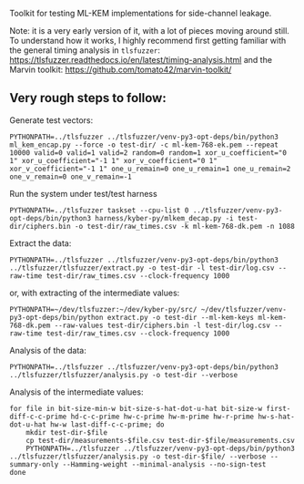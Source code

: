 Toolkit for testing ML-KEM implementations for side-channel leakage.

Note: it is a very early version of it, with a lot of pieces moving around still.
To understand how it works, I highly recommend first getting familiar with the
general timing analysis in `tlsfuzzer`:
https://tlsfuzzer.readthedocs.io/en/latest/timing-analysis.html
and the Marvin toolkit:
https://github.com/tomato42/marvin-toolkit/

Very rough steps to follow:
----------------

Generate test vectors:
```
PYTHONPATH=../tlsfuzzer ../tlsfuzzer/venv-py3-opt-deps/bin/python3 ml_kem_encap.py --force -o test-dir/ -c ml-kem-768-ek.pem --repeat 10000 valid=0 valid=1 valid=2 random=0 random=1 xor_u_coefficient="0 1" xor_u_coefficient="-1 1" xor_v_coefficient="0 1" xor_v_coefficient="-1 1" one_u_remain=0 one_u_remain=1 one_u_remain=2 one_v_remain=0 one_v_remain=-1
```
Run the system under test/test harness
```
PYTHONPATH=../tlsfuzzer taskset --cpu-list 0 ../tlsfuzzer/venv-py3-opt-deps/bin/python3 harness/kyber-py/mlkem_decap.py -i test-dir/ciphers.bin -o test-dir/raw_times.csv -k ml-kem-768-dk.pem -n 1088
```
Extract the data:
```
PYTHONPATH=../tlsfuzzer ../tlsfuzzer/venv-py3-opt-deps/bin/python3 ../tlsfuzzer/tlsfuzzer/extract.py -o test-dir -l test-dir/log.csv --raw-time test-dir/raw_times.csv --clock-frequency 1000
```
or, with extracting of the intermediate values:
```
PYTHONPATH=~/dev/tlsfuzzer:~/dev/kyber-py/src/ ~/dev/tlsfuzzer/venv-py3-opt-deps/bin/python extract.py -o test-dir --ml-kem-keys ml-kem-768-dk.pem --raw-values test-dir/ciphers.bin -l test-dir/log.csv --raw-time test-dir/raw_times.csv --clock-frequency 1000
```

Analysis of the data:
```
PYTHONPATH=../tlsfuzzer ../tlsfuzzer/venv-py3-opt-deps/bin/python3 ../tlsfuzzer/tlsfuzzer/analysis.py -o test-dir --verbose
```

Analysis of the intermediate values:
```
for file in bit-size-min-w bit-size-s-hat-dot-u-hat bit-size-w first-diff-c-c-prime hd-c-c-prime hw-c-prime hw-m-prime hw-r-prime hw-s-hat-dot-u-hat hw-w last-diff-c-c-prime; do
    mkdir test-dir-$file
    cp test-dir/measurements-$file.csv test-dir-$file/measurements.csv
    PYTHONPATH=../tlsfuzzer ../tlsfuzzer/venv-py3-opt-deps/bin/python3 ../tlsfuzzer/tlsfuzzer/analysis.py -o test-dir-$file/ --verbose --summary-only --Hamming-weight --minimal-analysis --no-sign-test 
done
```
